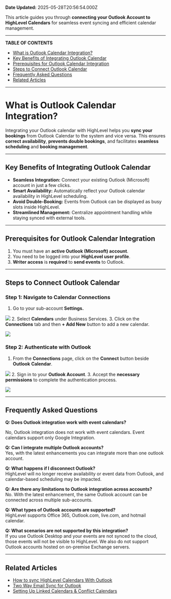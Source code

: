 **Date Updated:** 2025-05-28T20:56:54.000Z

This article guides you through **connecting your Outlook Account to HighLevel Calendars** for seamless event syncing and efficient calendar management.

---

**TABLE OF CONTENTS**

* [What is Outlook Calendar Integration?](#What-is-Outlook%C2%A0Calendar%C2%A0Integration?)[](#Key-Benefits-of-Integrating-Outlook-Calendar)
* [Key Benefits of Integrating Outlook Calendar](#Key-Benefits-of-Integrating-Outlook-Calendar)[](#Prerequisites-for-Outlook-Calendar-Integration)
* [Prerequisites for Outlook Calendar Integration](#Prerequisites-for-Outlook-Calendar-Integration)[](#Steps-to-Connect-Outlook-Calendar)
* [Steps to Connect Outlook Calendar](#Steps-to-Connect-Outlook-Calendar)[](#Frequently-Asked-Questions)
* [Frequently Asked Questions](#Frequently-Asked-Questions)[](#Related-Articles)
* [Related Articles](#Related-Articles)

---

# **What is Outlook** **Calendar** **Integration?**

  
Integrating your Outlook calendar with HighLevel helps you **sync your bookings** from Outlook Calendar to the system and vice versa. This ensures **correct availability**, **prevents double bookings**, and facilitates **seamless scheduling** and **booking management**.

---

## **Key Benefits of Integrating Outlook Calendar**

  
* **Seamless Integration:** Connect your existing Outlook (Microsoft) account in just a few clicks.
* **Smart Availability:** Automatically reflect your Outlook calendar availability in HighLevel scheduling.
* **Avoid Double-Booking:** Events from Outlook can be displayed as busy slots inside HighLevel.
* **Streamlined Management:** Centralize appointment handling while staying synced with external tools.

---

## **Prerequisites for Outlook Calendar Integration**

  
1. You must have an **active Outlook (Microsoft) account**.
2. You need to be logged into your **HighLevel user profile**.
3. **Writer access** is **required** to **send events** to Outlook.

---

## **Steps to Connect Outlook Calendar**

  
### **Step 1:** Navigate to Calendar Connections

  
1. Go to your sub-account **Settings.**  
    
![](https://jumpshare.com/v/ryQPlQhQckXw3YtcO6Sw+/Screen+Shot+2025-05-28+at+8.48.27+PM.png)
2. Select **Calendars** under Business Services.
3. Click on the **Connections** tab and then **\+ Add New** button to add a new calendar.  
    
![](https://jumpshare.com/v/WzRxRYe4TpuuWnEjOcx9+/Screen+Shot+2025-05-28+at+8.50.44+PM.png)

### **Step 2:** Authenticate with Outlook

  
1. From the **Connections** page, click on the **Connect** button beside **Outlook** **Calendar**.  
    
![](https://jumpshare.com/v/HkeaAlT9pE52VsDA28QH+/Screen+Shot+2025-05-28+at+8.54.15+PM.png)
2. Sign in to your **Outlook Account**.
3. Accept the **necessary permissions** to complete the authentication process.  
    
![](https://jumpshare.com/v/o3Bjtfrtek1kzkbxXeXA+/Screen+Shot+2025-04-15+at+11.46.36+PM.png)

---

## **Frequently Asked Questions**

  
**Q: Does Outlook integration work with event calendars?**

No, Outlook integration does not work with event calendars. Event calendars support only Google Integration.

  
**Q: Can I integrate multiple Outlook accounts?**  
Yes, with the latest enhancements you can integrate more than one outlook account. 

  
**Q: What happens if I disconnect Outlook?**  
HighLevel will no longer receive availability or event data from Outlook, and calendar-based scheduling may be impacted.

  
**Q: Are there any limitations to Outlook integration across accounts?**  
No. With the latest enhancement, the same Outlook account can be connected across multiple sub-accounts.

  
**Q: What types of Outlook accounts are supported?**  
HighLevel supports Office 365, Outlook.com, live.com, and hotmail calendar.

  
**Q: What scenarios are not supported by this integration?**  
If you use Outlook Desktop and your events are not synced to the cloud, those events will not be visible to HighLevel. We also do not support Outlook accounts hosted on on-premise Exchange servers.

---

## **Related Articles**

  
* [How to sync HighLevel Calendars With Outlook ](https://help.gohighlevel.com/en/support/solutions/articles/48001188796)
* [Two Way Email Sync for Outlook ](https://help.gohighlevel.com/en/support/solutions/articles/48001229663)
* [](https://help.gohighlevel.com/en/support/solutions/articles/155000002374)[Setting Up Linked Calendars & Conflict Calendars](https://help.gohighlevel.com/en/support/solutions/articles/155000002374)

[](https://help.gohighlevel.com/en/support/solutions/articles/155000002372)**[](https://help.gohighlevel.com/en/support/solutions/articles/155000002372)**

  
